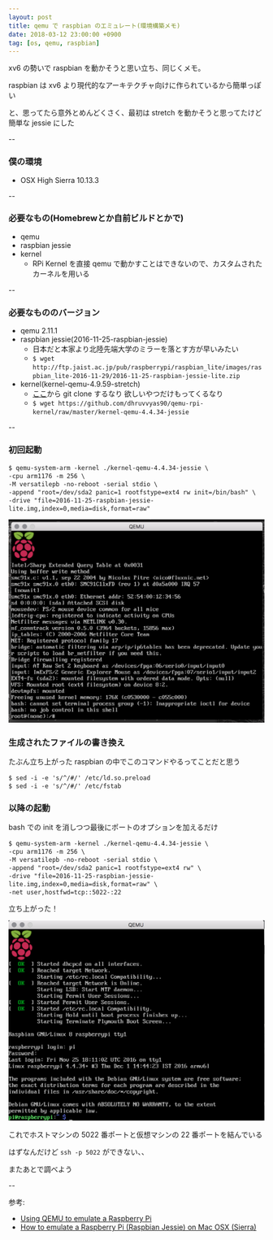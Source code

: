 ```yaml
---
layout: post
title: qemu で raspbian のエミュレート(環境構築メモ)
date: 2018-03-12 23:00:00 +0900
tag: [os, qemu, raspbian]
---
```


xv6 の勢いで raspbian を動かそうと思い立ち、同じくメモ。

raspbian は xv6 より現代的なアーキテクチャ向けに作られているから簡単っぽい

と、思ってたら意外とめんどくさく、最初は stretch を動かそうと思ってたけど簡単な jessie にした

--

### 僕の環境

- OSX High Sierra 10.13.3

--

### 必要なもの(Homebrewとか自前ビルドとかで)

- qemu
- raspbian jessie
- kernel
  - RPi Kernel を直接 qemu で動かすことはできないので、カスタムされたカーネルを用いる

--

### 必要なもののバージョン

- qemu 2.11.1
- raspbian jessie(2016-11-25-raspbian-jessie)
  - 日本だと本家より北陸先端大学のミラーを落とす方が早いみたい
  - `$ wget http://ftp.jaist.ac.jp/pub/raspberrypi/raspbian_lite/images/raspbian_lite-2016-11-29/2016-11-25-raspbian-jessie-lite.zip`
- kernel(kernel-qemu-4.9.59-stretch)
  - [ここ](https://github.com/dhruvvyas90/qemu-rpi-kernel)から git clone するなり 欲しいやつだけもってくるなり
  - `$ wget https://github.com/dhruvvyas90/qemu-rpi-kernel/raw/master/kernel-qemu-4.4.34-jessie`

--

### 初回起動

```
$ qemu-system-arm -kernel ./kernel-qemu-4.4.34-jessie \
-cpu arm1176 -m 256 \
-M versatilepb -no-reboot -serial stdio \
-append "root=/dev/sda2 panic=1 rootfstype=ext4 rw init=/bin/bash" \
-drive "file=2016-11-25-raspbian-jessie-lite.img,index=0,media=disk,format=raw"
```

![start](/images/2018-03-14-qemu-raspbian/01_start.png)

### 生成されたファイルの書き換え

たぶん立ち上がった raspbian の中でこのコマンドやるってことだと思う

```
$ sed -i -e 's/^/#/' /etc/ld.so.preload
$ sed -i -e 's/^/#/' /etc/fstab
```

### 以降の起動

bash での init を消しつつ最後にポートのオプションを加えるだけ

```
$ qemu-system-arm -kernel ./kernel-qemu-4.4.34-jessie \
-cpu arm1176 -m 256 \
-M versatilepb -no-reboot -serial stdio \
-append "root=/dev/sda2 panic=1 rootfstype=ext4 rw" \
-drive "file=2016-11-25-raspbian-jessie-lite.img,index=0,media=disk,format=raw" \
-net user,hostfwd=tcp::5022-:22
```

立ち上がった！

![standup](/images/2018-03-14-qemu-raspbian/02_standup.png)

これでホストマシンの 5022 番ポートと仮想マシンの 22 番ポートを結んでいる

はずなんだけど `ssh -p 5022` ができない、、

またあとで調べよう

--

参考:

- [Using QEMU to emulate a Raspberry Pi](https://blog.agchapman.com/using-qemu-to-emulate-a-raspberry-pi/)
- [How to emulate a Raspberry Pi (Raspbian Jessie) on Mac OSX (Sierra)](https://gist.github.com/MrAndersonMD/d0d1506a91855d7a022b8cc8d0576b79)

